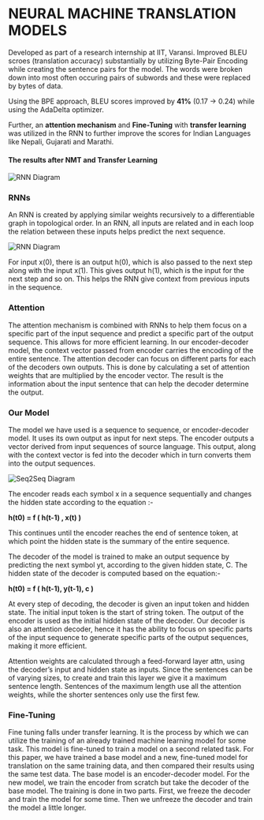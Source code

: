 # NEURAL MACHINE TRANSLATION MODELS

Developed as part of a research internship at IIT, Varansi. 
Improved BLEU scroes (translation accuracy) substantially by utilizing Byte-Pair Encoding while creating the sentence pairs for the model. The words were broken down into most often occuring pairs of subwords and these were replaced by bytes of data.

Using the BPE approach, BLEU scores improved by **41%** (0.17 -> 0.24) while using the AdaDelta optimizer.

Further, an **attention mechanism** and **Fine-Tuning** with **transfer learning** was utilized in the RNN to further improve the scores for Indian Languages like Nepali, Gujarati and Marathi.

#### The results after NMT and Transfer Learning

![RNN Diagram](https://imgur.com/GU98EAc.png)

### RNNs

An RNN is created by applying similar weights recursively to a differentiable graph in topological order. In an RNN, all inputs are related and in each loop the relation between these inputs helps predict the next sequence.

![RNN Diagram](https://imgur.com/UW7iZPr.png)

For input x(0), there is an output h(0), which is also passed to the next step along with the input x(1). This gives output h(1), which is the input for the next step and so on. This helps the RNN give context from previous inputs in the sequence.

### Attention

The attention mechanism is combined with RNNs to help them focus on a specific part of the input sequence and predict a specific part of the output sequence. This allows for more efficient learning. 
In our encoder-decoder model, the context vector passed from encoder carries the encoding of the entire sentence. The attention decoder can focus on different parts for each of the decoders own outputs. This is done by calculating a set of attention weights that are multiplied by the encoder vector. The result is the information about the input sentence that can help the decoder determine the output.

### Our Model

The model we have used is a sequence to sequence, or encoder-decoder model. It uses its own output as input for next steps. The encoder outputs a vector derived from input sequences of source language. This output, along with the context vector is fed into the decoder which in turn converts them into the output sequences.

![Seq2Seq Diagram](https://imgur.com/ZnqepWV.png)

The encoder reads each symbol x in a sequence sequentially and changes the hidden state according to the equation :-

**h(t0) = f ( h(t-1) , x(t) )**

This continues until the encoder reaches the end of sentence token, at which point the hidden state is the summary of the entire sequence. 

The decoder of the model is trained to make an output sequence by predicting the next symbol yt, according to the given hidden state, C. The hidden state of the decoder is computed based on the equation:-

**h(t0) = f ( h(t-1), y(t-1), c )**

At every step of decoding, the decoder is given an input token and hidden state. The initial input token is the start of string token. The output of the encoder is used as the initial hidden state of the decoder.
Our decoder is also an attention decoder, hence it has the ability to focus on specific parts of the input sequence to generate specific parts of the output sequences, making it more efficient.

Attention weights are calculated through a feed-forward layer attn, using the decoder’s input and hidden state as inputs. Since the sentences can be of varying sizes, to create and train this layer we give it a maximum sentence length. Sentences of the maximum length use all the attention weights, while the shorter sentences only use the first few.

### Fine-Tuning

Fine tuning falls under transfer learning. It is the process by which we can utilize the training of an already trained machine learning model for some task. This model is fine-tuned to train a model on a second related task. For this paper, we have trained a base model and a new, fine-tuned model for translation on the same training data, and then compared their results using the same test data. 
The base model is an encoder-decoder model. For the new model, we train the encoder from scratch but take the decoder of the base model. The training is done in two parts. First, we freeze the decoder and train the model for some time. Then we unfreeze the decoder and train the model a little longer.

